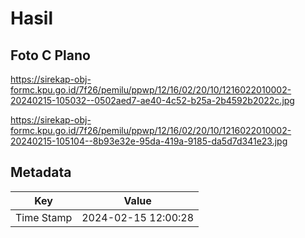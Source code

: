 # Hasil

## Foto C Plano

https://sirekap-obj-formc.kpu.go.id/7f26/pemilu/ppwp/12/16/02/20/10/1216022010002-20240215-105032--0502aed7-ae40-4c52-b25a-2b4592b2022c.jpg

https://sirekap-obj-formc.kpu.go.id/7f26/pemilu/ppwp/12/16/02/20/10/1216022010002-20240215-105104--8b93e32e-95da-419a-9185-da5d7d341e23.jpg


## Metadata

| Key        | Value               |
| ---------- | ------------------- |
| Time Stamp | 2024-02-15 12:00:28 |



